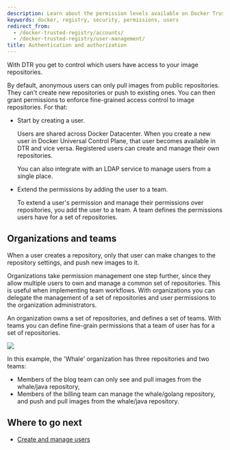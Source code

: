 ```yaml
---
description: Learn about the permission levels available on Docker Trusted Registry.
keywords: docker, registry, security, permissions, users
redirect_from:
  - /docker-trusted-registry/accounts/
  - /docker-trusted-registry/user-management/
title: Authentication and authorization
---
```

With DTR you get to control which users have access to your image repositories.

By default, anonymous users can only pull images from public repositories. They can't create new repositories or push to existing ones. You can then grant permissions to enforce fine-grained access control to image repositories. For that:

* Start by creating a user.
    
    Users are shared across Docker Datacenter. When you create a new user in Docker Universal Control Plane, that user becomes available in DTR and vice versa. Registered users can create and manage their own repositories.
    
    You can also integrate with an LDAP service to manage users from a single place.

* Extend the permissions by adding the user to a team.
    
    To extend a user's permission and manage their permissions over repositories, you add the user to a team. A team defines the permissions users have for a set of repositories.

## Organizations and teams

When a user creates a repository, only that user can make changes to the repository settings, and push new images to it.

Organizations take permission management one step further, since they allow multiple users to own and manage a common set of repositories. This is useful when implementing team workflows. With organizations you can delegate the management of a set of repositories and user permissions to the organization administrators.

An organization owns a set of repositories, and defines a set of teams. With teams you can define fine-grain permissions that a team of user has for a set of repositories.

![](../images/authentication-authorization-1.svg)

In this example, the 'Whale' organization has three repositories and two teams:

* Members of the blog team can only see and pull images from the whale/java repository,
* Members of the billing team can manage the whale/golang repository, and push and pull images from the whale/java repository.

## Where to go next

* [Create and manage users](create-and-manage-users.md)